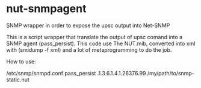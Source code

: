 nut-snmpagent
=============

SNMP wrapper in order to expose the upsc output into Net-SNMP

This is a script wrapper that translate the output of upsc 
comand into a SNMP agent (pass_persist). This code use 
The NUT.mib, converted into xml with (smidump -f xml) and
a lot of metaprogramming to do the job.

How to use:

 /etc/snmp/snmpd.conf
 pass_persist .1.3.6.1.4.1.26376.99 /my/path/to/snmp-static.nut


